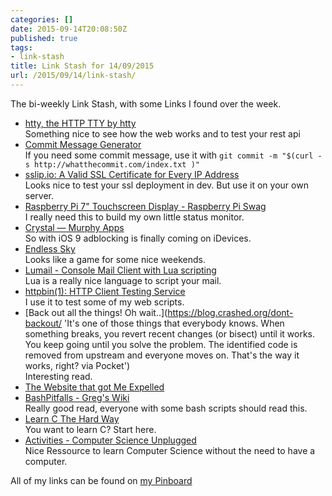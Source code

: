 ```yaml
---
categories: []
date: 2015-09-14T20:08:50Z
published: true
tags:
- link-stash
title: Link Stash for 14/09/2015
url: /2015/09/14/link-stash/
---
```


The bi-weekly Link Stash, with some Links I found over the week.

* [htty, the HTTP TTY by htty](https://htty.github.io/htty/)   
Something nice to see how the web works and to test your rest api
* [Commit Message Generator](http://whatthecommit.com/)   
If you need some commit message, use it with `git commit -m "$(curl -s http://whatthecommit.com/index.txt )"`
* [sslip.io: A Valid SSL Certificate for Every IP Address](http://blog.pivotal.io/labs/labs/sslip-io-a-valid-ssl-certificate-for-every-ip-address)   
Looks nice to test your ssl deployment in dev. But use it on your own server.
* [Raspberry Pi 7&quot; Touchscreen Display - Raspberry Pi Swag](http://swag.raspberrypi.org/products/raspberry-pi-7-inch-touchscreen-display 'The 7” Touchscreen Monitor for Raspberry Pi gives users the ability to create all-in-one, integrated projects such as tablets, infotainment systems and embedded')   
I really need this to build my own little status monitor.
* [Crystal — Murphy Apps](http://murphyapps.co/crystal 'A portfolio of iPhone & iPad applications I have created. Including Crystal  - An ad blocker for iOS 9.')   
So with iOS 9 adblocking is finally coming on iDevices.
* [Endless Sky](https://endless-sky.github.io/ 'Endless Sky : A space exploration and combat game similar to Escape Velocity')   
Looks like a game for some nice weekends.
* [Lumail - Console Mail Client with Lua scripting](http://lumail.org/ 'lumail console mail client.')   
Lua is a really nice language to script your mail.
* [httpbin(1): HTTP Client Testing Service](https://httpbin.org/)   
I use it to test some of my web scripts.
* [Back out all the things! Oh wait..](https://blog.crashed.org/dont-backout/ 'It's one of those things that everybody knows. When something breaks, you revert recent changes (or bisect) until it works. You keep going until you solve the problem. The identified code is removed from upstream and everyone moves on. That's the way it works, right? via Pocket')   
Interesting read.
* [The Website that got Me Expelled](http://www.codeword.xyz/2015/09/05/the-website-that-got-me-expelled/ 'I was in grade eleven, and it was already late in the school year when I returned to the principal’s office after my five day suspension. via Pocket')
* [BashPitfalls - Greg&apos;s Wiki](http://mywiki.wooledge.org/BashPitfalls 'This page shows common errors that Bash programmers make. These examples are all flawed in some way.')   
Really good read, everyone with some bash scripts should read this.
* [Learn C The Hard Way](http://c.learncodethehardway.org/book/index.html 'This is the in-progress free version of Learn C the Hard Way.')   
You want to learn C? Start here.
* [Activities - Computer Science Unplugged](http://csunplugged.org/activities/ 'Each Unplugged activity is available to download in PDF format, with full instructions and worksheets. Background sections explain the significance of each activity to computer science, and answers are provided for all problems. All you need for most of these activities are curiosity and enthusiasm. There are photos and videos showing some of the activities in action, and we’ve collected links to other useful resources. The activities are primarily aimed at the five to twelve year-old age group,...')   
Nice Ressource to learn Computer Science without the need to have a computer.

All of my links can be found on [my Pinboard](https://pinboard.in/u:sangyye/t:link-stash/ 'Sangyyes Pinboard: Link Stash' )